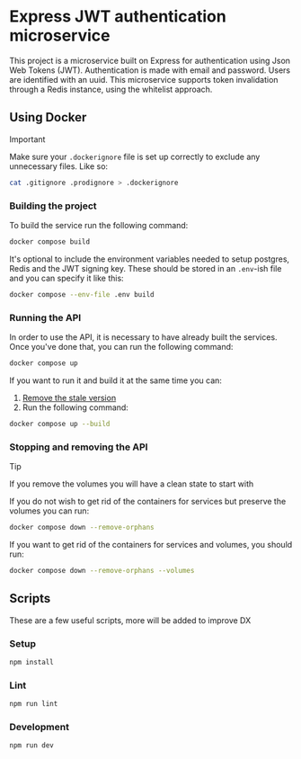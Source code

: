 # Express JWT authentication microservice

This project is a microservice built on Express for authentication
using Json Web Tokens (JWT). Authentication is made with email and
password. Users are identified with an uuid.
This microservice supports token invalidation through a Redis instance,
using the whitelist approach.

## Using Docker

> [!IMPORTANT]
> Make sure your `.dockerignore` file is set up correctly to exclude any
> unnecessary files. Like so:

```sh
cat .gitignore .prodignore > .dockerignore
```

### Building the project

To build the service run the following command:

```sh
docker compose build
```

It's optional to include the environment variables needed to setup
postgres, Redis and the JWT signing key. These should be stored in
an `.env`-ish file and you can specify it like this:

```sh
docker compose --env-file .env build
```

### Running the API

In order to use the API, it is necessary to have already built the
services. Once you've done that, you can run the following command:

```sh
docker compose up
```

If you want to run it and build it at the same time you can:

1. [Remove the stale version](#stopping-and-removing-the-api)
2. Run the following command:

```sh
docker compose up --build
```

### Stopping and removing the API

> [!TIP]
> If you remove the volumes you will have a clean state to start with

If you do not wish to get rid of the containers for services but
preserve the volumes you can run:

```sh
docker compose down --remove-orphans
```

If you want to get rid of the containers for services and volumes,
you should run:

```sh
docker compose down --remove-orphans --volumes
```

## Scripts

These are a few useful scripts, more will be added to improve DX

### Setup

```bash
npm install
```

### Lint

```bash
npm run lint
```

### Development

```bash
npm run dev
```
